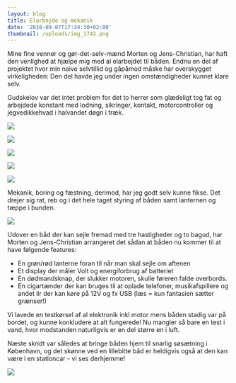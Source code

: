 ```yaml
---
layout: blog
title: Elarbejde og mekanik
date: '2018-09-07T17:34:30+02:00'
thumbnail: /uploads/img_1743.png
---
```

Mine fine venner og gør-det-selv-mænd Morten og Jens-Christian, har haft den venlighed at hjælpe mig med al elarbejdet til båden. Endnu en del af projektet hvor min naive selvtillid og gåpåmod måske har overskygget virkeligheden: Den del  havde jeg under ingen omstændigheder kunnet klare selv. 

Gudskelov var det intet problem for det to herrer som glædeligt tog fat og arbejdede konstant med lodning, sikringer, kontakt, motorcontroller og jegvedikkehvad i halvandet døgn i træk.

![](/uploads/img_0405.png)

![](/uploads/img_0392.png)

![](/uploads/img_0394.png)

![](/uploads/img_0424.png)

![](/uploads/img_0411.png)

Mekanik, boring og fæstning, derimod, har jeg godt selv kunne fikse. Det drejer sig rat, reb og i det hele taget styring af båden samt lanternen og tæppe i bunden.

![](/uploads/img_1743.png)

Udover en båd der kan sejle fremad med tre hastigheder og to bagud, har Morten og Jens-Christian arrangeret det sådan at båden nu kommer til at have følgende features:

* En grøn/rød lanterne foran til når man skal sejle om aftenen
* Et display der måler Volt og energiforbrug af batteriet
* En dødmandsknap, der slukker motoren, skulle føreren falde overbords.
* En cigartænder der kan bruges til at oplade telefoner, musikafspillere og andet lir der kan køre på 12V og fx USB (læs = kun fantasien sætter grænser!)

Vi lavede en testkørsel af al elektronik inkl motor mens båden stadig var på bordet, og kunne konkludere at alt fungerede! Nu mangler så bare en test i vand, hvor modstanden naturligvis er en del større en i luft.

Næste skridt var således at bringe båden hjem til snarlig søsætning i København, og det skønne ved en lillebitte båd er heldigvis også at den kan være i en stationcar - vi ses derhjemme!

![](/uploads/img_0415-1.png)
